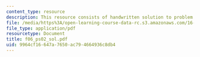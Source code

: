 ```yaml
---
content_type: resource
description: This resource consists of handwritten solution to problem set.
file: /media/https%3A/open-learning-course-data-rc.s3.amazonaws.com/16-01-unified-engineering-i-ii-iii-iv-fall-2005-spring-2006/9964cf16647a7650ac794664936c8db4_f06_ps02_sol.pdf
file_type: application/pdf
resourcetype: Document
title: f06_ps02_sol.pdf
uid: 9964cf16-647a-7650-ac79-4664936c8db4
---
```

